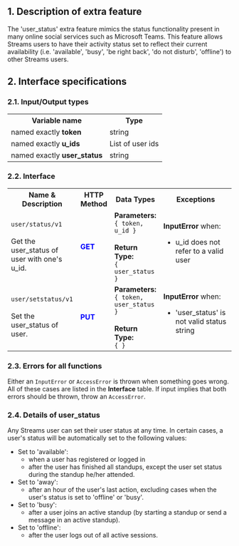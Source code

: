 ## 1. Description of extra feature
The 'user_status' extra feature mimics the status functionality present in many online social services such as Microsoft Teams. This feature allows Streams users to have their activity status set to reflect their current availability (i.e. 'available', 'busy', 'be right back', 'do not disturb', 'offline') to other Streams users.

## 2. Interface specifications


### 2.1. Input/Output types

<table>
  <tr>
    <th>Variable name</th>
    <th>Type</th>
  </tr>
  <tr>
    <td>named exactly <b>token</b></td>
    <td>string</td>
  </tr>
  <tr>
    <td>named exactly <b>u_ids</b></td>
    <td>List of user ids</td>
  </tr>
  <tr>
    <td>named exactly <b>user_status</b></td>
    <td>string
    </td>
  </tr>
</table>


### 2.2. Interface


<table>
  <tr>
    <th>Name & Description</th>
    <th>HTTP Method</th>
    <th style="width:18%">Data Types</th>
    <th style="width:32%">Exceptions</th>
  </tr>
  <tr>
    <td><code>user/status/v1</code><br /><br />Get the user_status of user with one's u_id.</td>
    <td style="font-weight: bold; color: blue;">GET</td>
    <td><b>Parameters:</b><br /><code>{ token, u_id }</code><br /><br /><b>Return Type:</b><br /><code>{ user_status }</code></td>
    <td>
      <b>InputError</b> when:
      <ul>
        <li>u_id does not refer to a valid user</li>
      </ul>
      </ul>
    </td>
  </tr>
  <tr>
    <td><code>user/setstatus/v1</code><br /><br />Set the user_status of user.</td>
    <td style="font-weight: bold; color: blue;">PUT</td>
    <td><b>Parameters:</b><br /><code>{ token, user_status }</code><br /><br /><b>Return Type:</b><br /><code>{ }</code></td>
    <td>
      <b>InputError</b> when:
      <ul>
        <li>'user_status' is not valid status string</li>
      </ul>
      </ul>
    </td>
  </tr>
</table>

### 2.3. Errors for all functions

Either an `InputError` or `AccessError` is thrown when something goes wrong. All of these cases are listed in the **Interface** table. If input implies that both errors should be thrown, throw an `AccessError`.


### 2.4. Details of user_status
Any Streams user can set their user status at any time. In certain cases, a user's status will be automatically set to the following values:
* Set to 'available':
    * when a user has registered or logged in
    * after the user has finished all standups, except the user set status during the standup he/her attended.
* Set to 'away':
    * after an hour of the user's last action, excluding cases when the user's status is set to 'offline' or 'busy'.
* Set to 'busy':
    * after a user joins an active standup (by starting a standup or send a message in an active standup).
* Set to 'offline':
    * after the user logs out of all active sessions.
